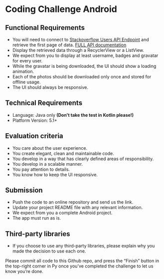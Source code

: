 # Coding Challenge Android

## Functional Requirements

- You will need to connect to [Stackoverflow Users API Endpoint](https://api.stackexchange.com/2.2/users?site=stackoverflow) and retrieve the first page of data. [FULL API documentation](https://api.stackexchange.com/docs)
- Display the retrieved data through a RecyclerView or a ListView.
- We expect from you to display at least username, badges and gravatar for every user.
- While the gravatar is being downloaded, the UI should show a loading animation.
- Each of the photos should be downloaded only once and stored for offline usage.
- The UI should always be responsive.

## Technical Requirements

- Language: Java only **(Don't take the test in Kotlin please!)**
- Platform Version: 5.1+

## Evaluation criteria

- You care about the user experience.
- You create elegant, clean and maintainable code.
- You develop in a way that has clearly defined areas of responsibility.
- You develop in a scalable manner.
- You pay attention to details.
- You know how to keep the UI responsive.

## Submission

- Push the code to an online repository and send us the link.
- Update your project README file with any relevant information.
- We expect from you a complete Android project.
- The app must run as is.

## Third-party libraries

- If you choose to use any third-party libraries, please explain why you made the decision to use each one.


Please commit all code to this Github repo, and press the “Finish” button in the top-right corner in Py once you’ve completed the challenge to let us know you’re done.

